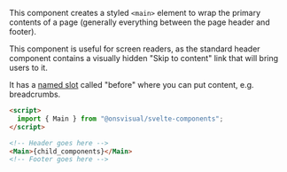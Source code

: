 This component creates a styled `<main>` element to wrap the primary contents of a page (generally everything between the page header and footer).

This component is useful for screen readers, as the standard header component contains a visually hidden "Skip to content" link that will bring users to it.

It has a [named slot](https://svelte.dev/docs/svelte/legacy-slots#Named-slots) called "before" where you can put content, e.g. breadcrumbs.

<!-- prettier-ignore -->
```html
<script>
  import { Main } from "@onsvisual/svelte-components";
</script>

<!-- Header goes here -->
<Main>{child_components}</Main>
<!-- Footer goes here -->
```
